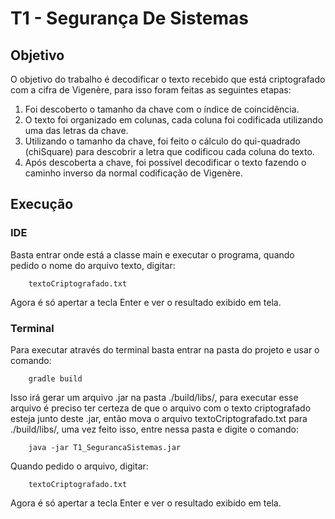 # T1 - Segurança De Sistemas

## Objetivo

O objetivo do trabalho é decodificar o texto recebido que está criptografado com a cifra de Vigenère, para isso foram feitas as seguintes etapas:

1. Foi descoberto o tamanho da chave com o índice de coincidência.
2. O texto foi organizado em colunas, cada coluna foi codificada utilizando uma das letras da chave.
3. Utilizando o tamanho da chave, foi feito o cálculo do qui-quadrado (chiSquare) para descobrir a letra que codificou cada coluna do texto.
4. Após descoberta a chave, foi possível decodificar o texto fazendo o caminho inverso da normal codificação de Vigenère. 

## Execução

### IDE

Basta entrar onde está a classe main e executar o programa, quando pedido o nome do arquivo texto, digitar:

        textoCriptografado.txt

Agora é só apertar a tecla Enter e ver o resultado exibido em tela.

### Terminal

Para executar através do terminal basta entrar na pasta do projeto e usar o comando:

        gradle build

Isso irá gerar um arquivo .jar na pasta ./build/libs/, para executar esse arquivo é preciso ter certeza de que o arquivo com o texto criptografado esteja junto deste .jar, então mova o arquivo textoCriptografado.txt para ./build/libs/, uma vez feito isso, entre nessa pasta e digite o comando: 

        java -jar T1_SegurancaSistemas.jar

Quando pedido o arquivo, digitar:

        textoCriptografado.txt

Agora é só apertar a tecla Enter e ver o resultado exibido em tela.
 
